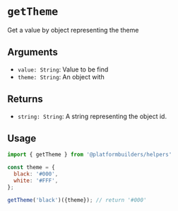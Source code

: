 # `getTheme`

Get a value by object representing the theme

## Arguments

- `value: String`: Value to be find
- `theme: String`: An object with

## Returns

- `string: String`: A string representing the object id.

## Usage

```jsx
import { getTheme } from '@platformbuilders/helpers'

const theme = {
  black: '#000',
  white: '#FFF',
};

getTheme('black')({theme}); // return '#000'
```
